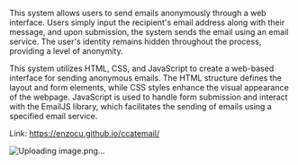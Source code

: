 This system allows users to send emails anonymously through a web interface. Users simply input the recipient's email address along with their message, and upon submission, the system sends the email using an email service. The user's identity remains hidden throughout the process, providing a level of anonymity. 

This system utilizes HTML, CSS, and JavaScript to create a web-based interface for sending anonymous emails. The HTML structure defines the layout and form elements, while CSS styles enhance the visual appearance of the webpage. JavaScript is used to handle form submission and interact with the EmailJS library, which facilitates the sending of emails using a specified email service.

Link: https://enzocu.github.io/ccatemail/

![Uploading image.png…]()

